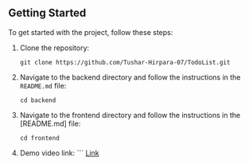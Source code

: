 
## Getting Started

To get started with the project, follow these steps:

1. Clone the repository:
    ```
    git clone https://github.com/Tushar-Hirpara-07/TodoList.git
    ```
2. Navigate to the backend directory and follow the instructions in the `README.md` file:
    ```
    cd backend
    ```

3. Navigate to the frontend directory and follow the instructions in the [README.md] file:
    ```
    cd frontend
    ```
4. Demo video link:
       ```
   [Link](https://drive.google.com/file/d/1fFmwZFm66UukQSUdiPUHSeZRN4Zd_K7a/view?usp=sharing)
   ```
